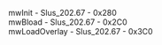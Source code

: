 mwInit - Slus_202.67 - 0x280  
mwBload - Slus_202.67 - 0x2C0  
mwLoadOverlay - Slus_202.67 - 0x3C0  
